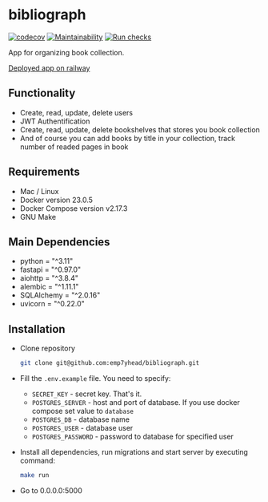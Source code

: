 # bibliograph

[![codecov](https://codecov.io/gh/emp7yhead/bibliograph/branch/main/graph/badge.svg?token=uV2RgGcNwq)](https://codecov.io/gh/emp7yhead/bibliograph)
[![Maintainability](https://api.codeclimate.com/v1/badges/c77cfa99ba81ed1d3c33/maintainability)](https://codeclimate.com/github/emp7yhead/bibliograph/maintainability)
[![Run checks](https://github.com/emp7yhead/bibliograph/actions/workflows/CI.yml/badge.svg)](https://github.com/emp7yhead/bibliograph/actions/workflows/CI.yml)

App for organizing book collection.

[Deployed app on railway](bibliograph-production.up.railway.app)

## Functionality

- Create, read, update, delete users
- JWT Authentification
- Create, read, update, delete bookshelves that stores you book collection
- And of course you can add books by title in your collection, track number of readed pages in book

## Requirements

- Mac / Linux
- Docker version 23.0.5
- Docker Compose version v2.17.3
- GNU Make

## Main Dependencies

- python = "^3.11"
- fastapi = "^0.97.0"
- aiohttp = "^3.8.4"
- alembic = "^1.11.1"
- SQLAlchemy = "^2.0.16"
- uvicorn = "^0.22.0"

## Installation

- Clone repository

    ```bash
    git clone git@github.com:emp7yhead/bibliograph.git
    ```

- Fill the `.env.example` file. You need to specify:

  - `SECRET_KEY` - secret key. That's it.
  - `POSTGRES_SERVER` - host and port of database. If you use docker compose set value to `database`
  - `POSTGRES_DB` - database name
  - `POSTGRES_USER` - database user
  - `POSTGRES_PASSWORD` - password to database for specified user

- Install all dependencies, run migrations and start server by executing command:

    ```bash
    make run
    ```

- Go to 0.0.0.0:5000

